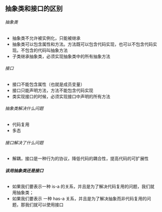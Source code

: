 ## 抽象类和接口的区别

###### 抽象类

+ 抽象类不允许被实例化，只能被继承
+ 抽象类可以包含属性和方法。方法既可以包含代码实现，也可以不包含代码实现。不包含的代码叫抽象方法
+ 子类继承抽象类，必须实现抽象类中的所有抽象方法

###### 接口

+ 接口不能包含属性（也就是成员变量）
+ 接口只能声明方法，方法不能包含代码实现
+ 类实现接口的时候，必须实现接口中声明的所有方法

###### 抽象类解决什么问题

+ 代码复用
+ 多态

###### 接口解决了什么问题

+ 解耦，接口是一种行为的协议，降低代码的耦合性，提高代码的可扩展性

###### **该用抽象类还是接口**

+ 如果我们要表示一种 is-a 的关系，并且是为了解决代码复用的问题，我们就用抽象类；
+ 如果我们要表示 一种 has-a 关系，并且是为了解决抽象而非代码复用的问题，那我们就可以使用接口


